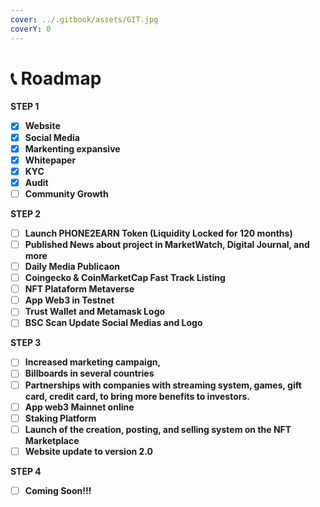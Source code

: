 ```yaml
---
cover: ../.gitbook/assets/GIT.jpg
coverY: 0
---
```


# 📞 Roadmap

**STEP 1**&#x20;

* [x] **Website**
* [x] **Social Media**
* [x] **Markenting expansive**
* [x] **Whitepaper**
* [x] **KYC**
* [x] **Audit**
* [ ] **Community Growth**

**STEP 2**

* [ ] **Launch PHONE2EARN Token (Liquidity Locked for 120 months)**
* [ ] **Published News about project in MarketWatch, Digital Journal, and more**
* [ ] **Daily Media Publicaon**
* [ ] **Coingecko & CoinMarketCap Fast Track Listing**
* [ ] **NFT Plataform Metaverse**
* [ ] **App Web3 in Testnet**
* [ ] **Trust Wallet and Metamask Logo**
* [ ] **BSC Scan Update Social Medias and Logo**

**STEP 3**

* [ ] **Increased marketing campaign,**
* [ ] **Billboards in several countries**
* [ ] **Partnerships with companies with streaming system, games, gift card, credit card, to bring more benefits to investors.**
* [ ] **App web3 Mainnet online**
* [ ] **Staking Platform**
* [ ] **Launch of the creation, posting, and selling system on the NFT Marketplace**
* [ ] **Website update to version 2.0**

**STEP 4**

* [ ] **Coming Soon!!!**
